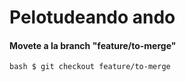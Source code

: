 # Pelotudeando ando

#### Movete a la branch "feature/to-merge"

`bash
$ git checkout feature/to-merge
`